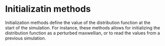 # Initializatin methods

Initialization methods define the value of the distribution function at the start of the simulation. For instance, these methods allows for initializing the distribution function as a perturbed maxwellian, or to read the values from a previous simulation.  